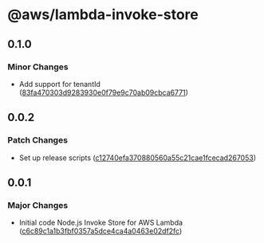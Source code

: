 # @aws/lambda-invoke-store

## 0.1.0

### Minor Changes

- Add support for tenantId ([83fa470303d9283930e0f79e9c70ab09cbca6771](https://github.com/awslabs/aws-lambda-invoke-store/commit/83fa470303d9283930e0f79e9c70ab09cbca6771))

## 0.0.2

### Patch Changes

- Set up release scripts ([c12740efa370880560a55c21cae1fcecad267053](https://github.com/awslabs/aws-lambda-invoke-store/commit/c12740efa370880560a55c21cae1fcecad267053))

## 0.0.1

### Major Changes

- Initial code Node.js Invoke Store for AWS Lambda ([c6c89c1a1b3fbf0357a5dce4ca4a0463e02df2fc](https://github.com/awslabs/aws-lambda-invoke-store/commit/c6c89c1a1b3fbf0357a5dce4ca4a0463e02df2fc))
